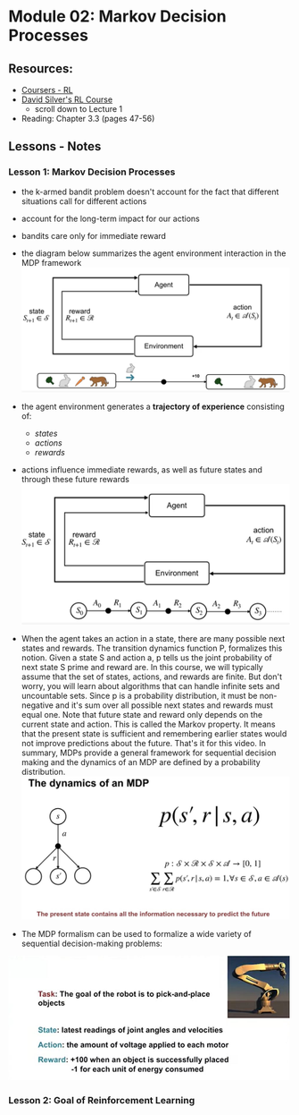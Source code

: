 # Module 02: Markov Decision Processes

## Resources:
- [Coursers - RL](https://www.coursera.org/learn/fundamentals-of-reinforcement-learning/home/week/2)
- [David Silver's RL Course](https://deepmind.com/learning-resources/-introduction-reinforcement-learning-david-silver)
    - scroll down to Lecture 1
- Reading: Chapter 3.3 (pages 47-56) 

## Lessons - Notes  
### Lesson 1: Markov Decision Processes

- the k-armed bandit problem doesn't account for the fact that different situations call 
for different actions
- account for the long-term impact for our actions
- bandits care only for immediate reward  

- the diagram below summarizes the agent environment interaction in the MDP framework
![](img/module-02/1.JPG)
  
- the agent environment generates a <b>trajectory of experience</b> consisting
of:
  - <i>states</i>
  - <i>actions</i>
  - <i>rewards</i>
  
- actions influence immediate rewards, as well as future states and through these
future rewards
![](img/module-02/2.JPG)
  
- When the agent takes an action in a state, there are many possible next 
  states and rewards. The transition dynamics function P, formalizes this 
  notion. Given a state S and action a, p tells us the joint probability of 
  next state S prime and reward are. In this course, we will typically
  assume that the set of states, actions, and rewards are finite. 
  But don't worry, you will learn about algorithms that can handle infinite 
  sets and uncountable sets. Since p is a probability distribution, it must 
  be non-negative and it's sum over all possible next states and rewards 
  must equal one. Note that future state and reward only depends on the 
  current state and action. This is called the Markov property. It means 
  that the present state is sufficient and remembering earlier states would 
  not improve predictions about the future. That's it for this video. In 
  summary, MDPs provide a general framework for sequential decision making 
  and the dynamics of an MDP are defined by a probability distribution.
![](img/module-02/3.JPG)
  
- The MDP formalism can be used to formalize a wide variety of sequential decision-making 
problems:

![](img/module-02/4.JPG)

### Lesson 2: Goal of Reinforcement Learning


 
 